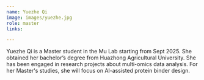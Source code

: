```yaml
---
name: Yuezhe Qi
image: images/yuezhe.jpg
role: master
links:

---
```

Yuezhe Qi​​ is a Master student in the Mu Lab starting from Sept 2025. She obtained her bachelor’s degree from Huazhong Agricultural University. She has been engaged in research projects about multi-omics data analysis. For her Master's studies, she will focus on AI-assisted protein binder design.
